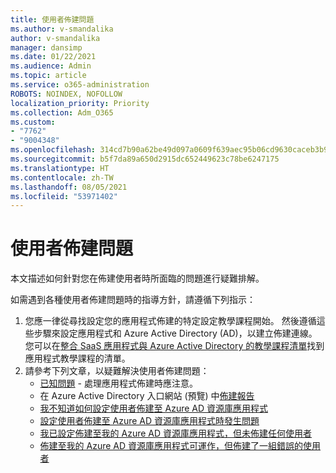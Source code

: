 ```yaml
---
title: 使用者佈建問題
ms.author: v-smandalika
author: v-smandalika
manager: dansimp
ms.date: 01/22/2021
ms.audience: Admin
ms.topic: article
ms.service: o365-administration
ROBOTS: NOINDEX, NOFOLLOW
localization_priority: Priority
ms.collection: Adm_O365
ms.custom:
- "7762"
- "9004348"
ms.openlocfilehash: 314cd7b90a62be49d097a0609f639aec95b06cd9630caceb3b9972477dfb58c9
ms.sourcegitcommit: b5f7da89a650d2915dc652449623c78be6247175
ms.translationtype: HT
ms.contentlocale: zh-TW
ms.lasthandoff: 08/05/2021
ms.locfileid: "53971402"
---
```

# <a name="user-provisioning-issues"></a>使用者佈建問題

本文描述如何針對您在佈建使用者時所面臨的問題進行疑難排解。

如需遇到各種使用者佈建問題時的指導方針，請遵循下列指示：

1. 您應一律從尋找設定您的應用程式佈建的特定設定教學課程開始。 然後遵循這些步驟來設定應用程式和 Azure Active Directory (AD)，以建立佈建連線。 您可以在[整合 SaaS 應用程式與 Azure Active Directory 的教學課程清單](https://docs.microsoft.com/azure/active-directory/saas-apps/tutorial-list)找到應用程式教學課程的清單。
2. 請參考下列文章，以疑難解決使用者佈建問題：
    - [已知問題](https://docs.microsoft.com/azure/active-directory/app-provisioning/known-issues) - 處理應用程式佈建時應注意。
    - 在 Azure Active Directory 入口網站 (預覽) 中[佈建報告](https://docs.microsoft.com/azure/active-directory/reports-monitoring/concept-provisioning-logs)
    - [我不知道如何設定使用者佈建至 Azure AD 資源庫應用程式](https://docs.microsoft.com/azure/active-directory/app-provisioning/configure-automatic-user-provisioning-portal) 
    - [設定使用者佈建至 Azure AD 資源庫應用程式時發生問題](https://docs.microsoft.com/azure/active-directory/app-provisioning/application-provisioning-config-problem) 
    - [我已設定佈建至我的 Azure AD 資源庫應用程式，但未佈建任何使用者](https://docs.microsoft.com/azure/active-directory/app-provisioning/application-provisioning-config-problem-no-users-provisioned) 
    - [佈建至我的 Azure AD 資源庫應用程式可運作，但佈建了一組錯誤的使用者](https://docs.microsoft.com/azure/active-directory/manage-apps/add-application-portal-assign-users)





